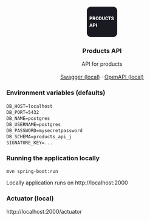 <!-- PROJECT LOGO -->
<br />
<div align="center">
  <a href="https://github.com/othneildrew/Best-README-Template">
    <img src="images/logo.png" alt="Logo" width="80" height="80">
  </a>

<h3 align="center">Products API</h3>

  <p align="center">
    API for products
    <br />
    <br />
    <a href="http://localhost:2000/swagger-ui/index.html">Swagger (local)</a>
    ·
    <a href="http://localhost:2000/spec/index">OpenAPI (local)</a>
  </p>
</div>

### Environment variables (defaults)

```properties
DB_HOST=localhost
DB_PORT=5432
DB_NAME=postgres
DB_USERNAME=postgres
DB_PASSWORD=mysecretpassword
DB_SCHEMA=products_api_j
SIGNATURE_KEY=...
```

### Running the application locally

```shell
mvn spring-boot:run
```

Locally application runs on http://localhost:2000

### Actuator (local)

http://localhost:2000/actuator
